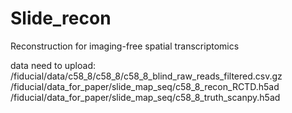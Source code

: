 # Slide_recon

Reconstruction for imaging-free spatial transcriptomics


data need to upload: 
/fiducial/data/c58_8/c58_8/c58_8_blind_raw_reads_filtered.csv.gz
/fiducial/data_for_paper/slide_map_seq/c58_8_recon_RCTD.h5ad
/fiducial/data_for_paper/slide_map_seq/c58_8_truth_scanpy.h5ad